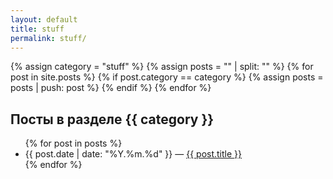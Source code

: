 ```yaml
---
layout: default
title: stuff
permalink: stuff/
---
```


{% assign category = "stuff" %}
{% assign posts = "" | split: "" %}
{% for post in site.posts %}
  {% if post.category == category %}
    {% assign posts = posts | push: post %}
  {% endif %}
{% endfor %}


<h2>Посты в разделе {{ category }}</h2>

<ul class="posts">
{% for post in posts %}
    <li><span>{{ post.date | date: "%Y.%m.%d" }}</span> — <a href="{{ post.url }}">{{ post.title }}</a></li>
{% endfor %}
</ul>
